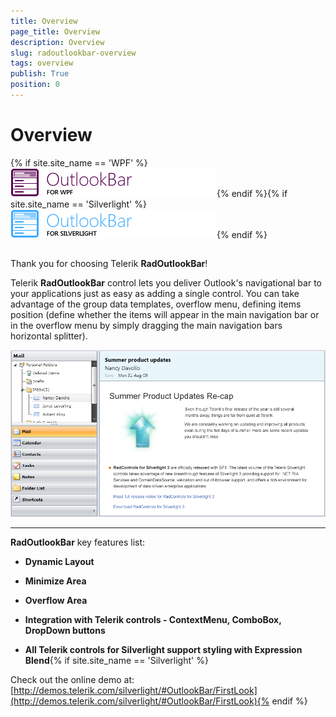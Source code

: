```yaml
---
title: Overview
page_title: Overview
description: Overview
slug: radoutlookbar-overview
tags: overview
publish: True
position: 0
---
```


# Overview



{% if site.site_name == 'WPF' %}![outlookbar wpf icon](images/outlookbar_wpf_icon.png){% endif %}{% if site.site_name == 'Silverlight' %}![outlookbar sl icon](images/outlookbar_sl_icon.png){% endif %}

## 

Thank you for choosing Telerik __RadOutlookBar__!
				

Telerik __RadOutlookBar__ control lets you deliver Outlook's navigational bar to your applications just as easy as adding a single control. You can take advantage of the group data templates, overflow menu, defining items position (define whether the items will appear in the main navigation bar or in the overflow menu by simply dragging the main navigation bars horizontal splitter).
				

![RadOutlookBAr](images/outlook_overview.png)

____

__RadOutlookBar__ key features list:
				

* __Dynamic Layout__

* __Minimize Area__

* __Overflow Area__

* __Integration with Telerik controls - ContextMenu, ComboBox, DropDown buttons__

* __All Telerik controls for Silverlight support styling with Expression Blend__{% if site.site_name == 'Silverlight' %}

Check out the online demo at: [http://demos.telerik.com/silverlight/#OutlookBar/FirstLook](http://demos.telerik.com/silverlight/#OutlookBar/FirstLook){% endif %}
